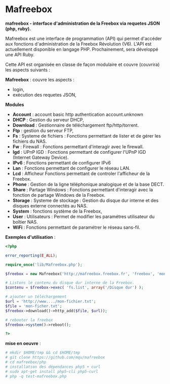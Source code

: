 Mafreebox
=========

**mafreebox - interface d'administration de la Freebox via requetes JSON (php, ruby).**

Mafreebox est une interface de programmation (API) qui permet d'accéder aux fonctions d'administration de la Freebox Révolution (V6).
L'API est actuellement disponible en langage PHP. Prochainement, sera développé une API Ruby.

Cette API est organisée en classe de façon modulaire et couvre (couvrira) les aspects suivants :

**Mafreebox** : couvre les aspects :
- login,
- exécution des requetes JSON,

**Modules**
- **Account** : account basic http authentication account.unknown
- **DHCP** : Gestion du serveur DHCP,
- **Download** : Gestionnaire de téléchargement ftp/http/torrent.
- **Ftp** : gestion du serveur FTP,
- **Fs** : Systeme de fichiers : Fonctions permettant de lister et de gérer les fichiers du NAS.
- **Fw** : Firewall : Fonctions permettant d'interagir avec le firewall.
- **Igd** : UPnP IGD : Fonctions permettant de configurer l'UPnP IGD (Internet Gateway Device).
- **IPv6** : Fonctions permettant de configurer IPv6
- **Lan** : Fonctions permettant de configurer le réseau LAN.
- **Lcd** : Afficheur Fonctions permettant de controler l'afficheur de la Freebox.
- **Phone** : Gestion de la ligne téléphonique analogique et de la base DECT.
- **Share** : Partage Windows : Fonctions permettant d'interagir avec la fonction de partage Windows de la Freebox.
- **Storage** : Systeme de stockage : Gestion du disque dur interne et des disques externe connectés au NAS.
- **System** : fonctions système de la Freebox,
- **User** : Utilisateurs : Permet de modifier les paramétres utilisateur du boîtier NAS.
- **WiFi** : Fonctions permettant de paramétrer le réseau sans-fil.


**Exemples d'utilisation** :
```php
<?php

error_reporting(E_ALL);

require_once('lib/Mafreebox.php');

$freebox = new Mafreebox('http://mafreebox.freebox.fr', 'freebox', 'mon.mdp');

# Listons le contenu du disque dur interne de la Freebox.
$contenu = $freebox->exec( 'fs.list', array('/Disque dur') );

# ajouter un téléchargement
$url = 'http://www..../mon-fichier.txt';
$file = 'mon-ficher.txt';
$freebox->download()->http_add($file, $url));

# rebooter la freebox
$freebox->system()->reboot();

?>
```
**mise en oeuvre** :

```bash
# mkdir $HOME/tmp && cd $HOME/tmp
# git clone https://github.com/mqu/mafreebox
# cd mafreebox/php
# installation des dépendances php5 + curl
# sudo apt-get install php5-cli php5-curl
# php -q test-mafreebox.php
```
